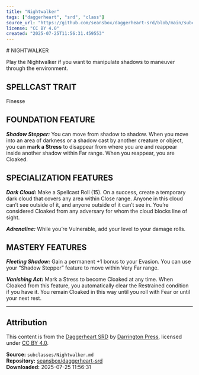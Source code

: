 ```yaml
---
title: "Nightwalker"
tags: ["daggerheart", "srd", "class"]
source_url: "https://github.com/seansbox/daggerheart-srd/blob/main/subclasses/Nightwalker.md"
license: "CC BY 4.0"
created: "2025-07-25T11:56:31.459553"
---
```


﻿# NIGHTWALKER

Play the Nightwalker if you want to manipulate shadows to maneuver through the environment.

## SPELLCAST TRAIT

Finesse

## FOUNDATION FEATURE

***Shadow Stepper:*** You can move from shadow to shadow. When you move into an area of darkness or a shadow cast by another creature or object, you can **mark a Stress** to disappear from where you are and reappear inside another shadow within Far range. When you reappear, you are Cloaked.

## SPECIALIZATION FEATURES

***Dark Cloud:*** Make a Spellcast Roll (15). On a success, create a temporary dark cloud that covers any area within Close range. Anyone in this cloud can’t see outside of it, and anyone outside of it can’t see in. You’re considered Cloaked from any adversary for whom the cloud blocks line of sight.

***Adrenaline:*** While you’re Vulnerable, add your level to your damage rolls.

## MASTERY FEATURES

***Fleeting Shadow:*** Gain a permanent +1 bonus to your Evasion. You can use your “Shadow Stepper” feature to move within Very Far range.

***Vanishing Act:*** Mark a Stress to become Cloaked at any time. When Cloaked from this feature, you automatically clear the Restrained condition if you have it. You remain Cloaked in this way until you roll with Fear or until your next rest.

---

## Attribution

This content is from the [Daggerheart SRD](https://github.com/seansbox/daggerheart-srd/blob/main/subclasses/Nightwalker.md) by [Darrington Press](https://darringtonpress.com/), licensed under [CC BY 4.0](https://creativecommons.org/licenses/by/4.0/).

**Source:** `subclasses/Nightwalker.md`  
**Repository:** [seansbox/daggerheart-srd](https://github.com/seansbox/daggerheart-srd)  
**Downloaded:** 2025-07-25 11:56:31

